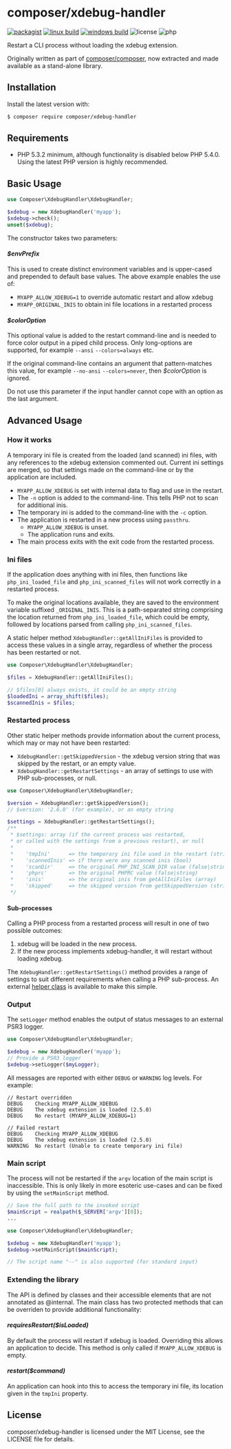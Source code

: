 # composer/xdebug-handler

[![packagist](https://img.shields.io/packagist/v/composer/xdebug-handler.svg)](https://packagist.org/packages/composer/xdebug-handler)
[![linux build](https://img.shields.io/travis/composer/xdebug-handler/master.svg?label=linux+build)](https://travis-ci.org/composer/xdebug-handler)
[![windows build](https://img.shields.io/appveyor/ci/Seldaek/xdebug-handler/master.svg?label=windows+build)](https://ci.appveyor.com/project/Seldaek/xdebug-handler)
![license](https://img.shields.io/github/license/composer/xdebug-handler.svg)
![php](https://img.shields.io/packagist/php-v/composer/xdebug-handler.svg?colorB=8892BF&label=php)

Restart a CLI process without loading the xdebug extension.

Originally written as part of [composer/composer](https://github.com/composer/composer),
now extracted and made available as a stand-alone library.

## Installation

Install the latest version with:

```bash
$ composer require composer/xdebug-handler
```

## Requirements

* PHP 5.3.2 minimum, although functionality is disabled below PHP 5.4.0. Using the latest PHP version is highly recommended.

## Basic Usage
```php
use Composer\XdebugHandler\XdebugHandler;

$xdebug = new XdebugHandler('myapp');
$xdebug->check();
unset($xdebug);
```

The constructor takes two parameters:

#### _$envPrefix_
This is used to create distinct environment variables and is upper-cased and prepended to default base values. The above example enables the use of:

- `MYAPP_ALLOW_XDEBUG=1` to override automatic restart and allow xdebug
- `MYAPP_ORIGINAL_INIS` to obtain ini file locations in a restarted process

#### _$colorOption_
This optional value is added to the restart command-line and is needed to force color output in a piped child process. Only long-options are supported, for example `--ansi` `--colors=always` etc.

If the original command-line contains an argument that pattern-matches this value, for example `--no-ansi` `--colors=never`, then _$colorOption_ is ignored.

Do not use this parameter if the input handler cannot cope with an option as the last argument.

## Advanced Usage
### How it works

A temporary ini file is created from the loaded (and scanned) ini files, with any references to the xdebug extension commented out. Current ini settings are merged, so that settings made on the command-line or by the application are included.

* `MYAPP_ALLOW_XDEBUG` is set with internal data to flag and use in the restart.
* The `-n` option is added to the command-line. This tells PHP not to scan for additional inis.
* The temporary ini is added to the command-line with the `-c` option.
* The application is restarted in a new process using `passthru`.
    * `MYAPP_ALLOW_XDEBUG` is unset.
    * The application runs and exits.
* The main process exits with the exit code from the restarted process.

### Ini files
If the application does anything with ini files, then functions like `php_ini_loaded_file` and `php_ini_scanned_files` will not work correctly in a restarted process.

To make the original locations available, they are saved to the environment variable suffixed `_ORIGINAL_INIS`. This is a path-separated string comprising the location returned from `php_ini_loaded_file`, which could be empty, followed by locations parsed from calling `php_ini_scanned_files`.

A static helper method `XdebugHandler::getAllIniFiles` is provided to access these values in a single array, regardless of whether the process has been restarted or not.

```php
use Composer\XdebugHandler\XdebugHandler;

$files = XdebugHandler::getAllIniFiles();

// $files[0] always exists, it could be an empty string
$loadedIni = array_shift($files);
$scannedInis = $files;
```

### Restarted process
Other static helper methods provide information about the current process, which may or may not have been restarted:

* `XdebugHandler::getSkippedVersion` - the xdebug version string that was skipped by the restart, or an empty value.
* `XdebugHandler::getRestartSettings` - an array of settings to use with PHP sub-processes, or null.

```php
use Composer\XdebugHandler\XdebugHandler;

$version = XdebugHandler::getSkippedVersion();
// $version: '2.6.0' (for example), or an empty string

$settings = XdebugHandler::getRestartSettings();
/**
 * $settings: array (if the current process was restarted,
 * or called with the settings from a previous restart), or null
 *
 *    'tmpIni'      => the temporary ini file used in the restart (string)
 *    'scannedInis' => if there were any scanned inis (bool)
 *    'scanDir'     => the original PHP_INI_SCAN_DIR value (false|string)
 *    'phprc'       => the original PHPRC value (false|string)
 *    'inis'        => the original inis from getAllIniFiles (array)
 *    'skipped'     => the skipped version from getSkippedVersion (string)
 */
```

#### Sub-processes
Calling a PHP process from a restarted process will result in one of two possible outcomes:

1. xdebug will be loaded in the new process.
2. If the new process implements xdebug-handler, it will restart without loading xdebug.

The `XdebugHandler::getRestartSettings()` method provides a range of settings to suit different requirements when calling a PHP sub-process. An external [helper class](https://github.com/johnstevenson/xdebug-handler-opts) is available to make this simple.


### Output
The `setLogger` method enables the output of status messages to an external PSR3 logger.

```php
use Composer\XdebugHandler\XdebugHandler;

$xdebug = new XdebugHandler('myapp');
// Provide a PSR3 logger
$xdebug->setLogger($myLogger);
```

All messages are reported with either `DEBUG` or `WARNING` log levels. For example:

```
// Restart overridden
DEBUG    Checking MYAPP_ALLOW_XDEBUG
DEBUG    The xdebug extension is loaded (2.5.0)
DEBUG    No restart (MYAPP_ALLOW_XDEBUG=1)

// Failed restart
DEBUG    Checking MYAPP_ALLOW_XDEBUG
DEBUG    The xdebug extension is loaded (2.5.0)
WARNING  No restart (Unable to create temporary ini file)
```

### Main script
The process will not be restarted if the `argv` location of the main script is inaccessible. This is only likely in more esoteric use-cases and can be fixed by using the `setMainScript` method.

```php
// Save the full path to the invoked script
$mainScript = realpath($_SERVER['argv'][0]);
...

use Composer\XdebugHandler\XdebugHandler;

$xdebug = new XdebugHandler('myapp');
$xdebug->setMainScript($mainScript);

// The script name "--" is also supported (for standard input)
```

### Extending the library
The API is defined by classes and their accessible elements that are not annotated as @internal. The main class has two protected methods that can be overriden to provide additional functionality:

#### _requiresRestart($isLoaded)_
By default the process will restart if xdebug is loaded. Overriding this allows an application to decide. This method is only called if `MYAPP_ALLOW_XDEBUG` is empty.

#### _restart($command)_
An application can hook into this to access the temporary ini file, its location given in the `tmpIni` property.

## License
composer/xdebug-handler is licensed under the MIT License, see the LICENSE file for details.
